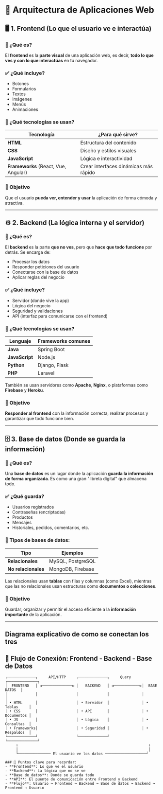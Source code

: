 # 🚀 Arquitectura de Aplicaciones Web

## 🖥️ 1. **Frontend** (Lo que el usuario ve e interactúa)

### 📌 ¿Qué es?
El **frontend** es la **parte visual** de una aplicación web, es decir, **todo lo que ves y con lo que interactúas** en tu navegador.

### ✅ ¿Qué incluye?
- Botones
- Formularios
- Textos
- Imágenes
- Menús
- Animaciones

### 🧠 ¿Qué tecnologías se usan?

| Tecnología | ¿Para qué sirve? |
|------------|------------------|
| **HTML** | Estructura del contenido |
| **CSS** | Diseño y estilos visuales |
| **JavaScript** | Lógica e interactividad |
| **Frameworks** (React, Vue, Angular) | Crear interfaces dinámicas más rápido |

### 🎯 Objetivo
Que el usuario **pueda ver, entender y usar** la aplicación de forma cómoda y atractiva.

---

## ⚙️ 2. **Backend** (La lógica interna y el servidor)

### 📌 ¿Qué es?
El **backend** es la parte **que no ves**, pero que **hace que todo funcione** por detrás. Se encarga de:
- Procesar los datos
- Responder peticiones del usuario
- Conectarse con la base de datos
- Aplicar reglas del negocio

### ✅ ¿Qué incluye?
- Servidor (donde vive la app)
- Lógica del negocio
- Seguridad y validaciones
- API (interfaz para comunicarse con el frontend)

### 🧠 ¿Qué tecnologías se usan?

| Lenguaje | Frameworks comunes |
|----------|-------------------|
| **Java** | Spring Boot |
| **JavaScript** | Node.js |
| **Python** | Django, Flask |
| **PHP** | Laravel |

También se usan servidores como **Apache**, **Nginx**, o plataformas como **Firebase** y **Heroku**.

### 🎯 Objetivo
**Responder al frontend** con la información correcta, realizar procesos y garantizar que todo funcione bien.

---

## 🗄️ 3. **Base de datos** (Donde se guarda la información)

### 📌 ¿Qué es?
Una **base de datos** es un lugar donde la aplicación **guarda la información de forma organizada**. Es como una gran "libreta digital" que almacena todo.

### ✅ ¿Qué guarda?
- Usuarios registrados
- Contraseñas (encriptadas)
- Productos
- Mensajes
- Historiales, pedidos, comentarios, etc.

### 🧠 Tipos de bases de datos:

| Tipo | Ejemplos |
|------|----------|
| **Relacionales** | MySQL, PostgreSQL |
| **No relacionales** | MongoDB, Firebase |

Las relacionales usan **tablas** con filas y columnas (como Excel), mientras que las no relacionales usan estructuras como **documentos o colecciones**.

### 🎯 Objetivo
Guardar, organizar y permitir el acceso eficiente a la **información importante** de la aplicación.

---

## Diagrama explicativo de como se conectan los tres 

## 🔄 Flujo de Conexión: Frontend - Backend - Base de Datos

```text
┌─────────────┐     API/HTTP     ┌─────────────┐     Query     ┌──────────────┐
│  FRONTEND   │ ◄──────────────► │   BACKEND   │ ◄────────────►│  BASE DATOS  │
│             │                  │             │               │              │
│ • HTML      │                  │ • Servidor  │               │ • Tablas     │
│ • CSS       │                  │ • API       │               │ • Documentos │
│ • JS        │                  │ • Lógica    │               │ • Consultas  │
│ • Frameworks│                  │ • Seguridad │               │ • Respaldos  │
└─────────────┘                  └─────────────┘               └──────────────┘
     ↑                                                            ↑
     │                                                            │
     └─────────────── El usuario ve los datos ───────────────────┘

### 🎯 Puntos clave para recordar:
- **Frontend**: Lo que ve el usuario
- **Backend**: La lógica que no se ve
- **Base de datos**: Donde se guarda todo
- **API**: El puente de comunicación entre Frontend y Backend
- **Flujo**: Usuario → Frontend → Backend → Base de datos → Backend → Frontend → Usuario

